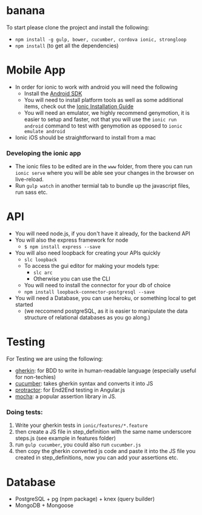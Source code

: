 # banana

To start please clone the project and install the following:
- `npm install -g gulp, bower, cucumber, cordova ionic, strongloop`
- `npm install` (to get all the dependencies)

# Mobile App

- In order for ionic to work with android you will need the following
	- Install the [Android SDK](http://developer.android.com/sdk/installing/index.html?pkg=tools)
	- You will need to install platform tools as well as some additional items, check out the [Ionic Installation Guide](http://ionicframework.com/docs/guide/installation.html)
	- You will need an emulator, we highly recommend genymotion, it is easier to setup and faster, not that you will use the ``` ionic run android ``` command to test with genymotion as opposed to ``` ionic emulate android ```
- Ionic iOS should be straightforward to install from a mac

### Developing the ionic app
- The ionic files to be edited are in the `www` folder, from there you can run `ionic serve` where you will be able see your changes in the browser on live-reload.
- Run `gulp watch` in another termial tab to bundle up the javascript files, run sass etc.


# API
- You will need node.js, if you don't have it already,  for the backend API
- You will also the express framework for node 
	- ``` $ npm install express --save ```
- You will also need loopback for creating your APIs quickly
	- ``` slc loopback ```
	- To access the gui editor for making your models type:
		- ``` slc arc ```
		- Otherwise you can use the CLI
	- You will need to install the connector for your db of choice 
	- ``` npm install loopback-connector-postgresql --save ```
- You will need a Database, you can use heroku, or something local to get started
	- (we reccomend postgreSQL, as it is easier to manipulate the data structure of relational databases as you go along.)



# Testing
For Testing we are using the following: 
- [gherkin](https://github.com/cucumber/cucumber/wiki/Gherkin): for BDD to write in human-readable language (especially useful for non-techies)
- [cucumber](https://github.com/cucumber/cucumber-js): takes gherkin syntax and converts it into JS
- [protractor](http://www.protractortest.org/#/): for End2End testing in Angular.js
- [mocha](https://www.npmjs.com/package/mocha): a popular assertion library in JS.

### Doing tests:
1. Write your gherkin tests in `ionic/features/*.feature`
2. then create a JS file in step_definition with the same name underscore steps.js (see example in features folder)
3. run `gulp cucumber`, you could also run `cucumber.js`
4. then copy the gherkin converted js code and paste it into the JS file you created in step_definitions, now you can add your assertions etc.

# Database
- PostgreSQL + pg (npm package) + knex (query builder)
- MongoDB + Mongoose
